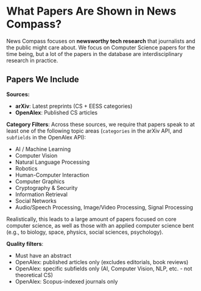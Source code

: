 # What Papers Are Shown in News Compass?

News Compass focuses on **newsworthy tech research** that journalists and the public might care about. We focus on Computer Science papers for the time being, but a lot of the papers in the database are interdisciplinary research in practice.

## Papers We Include

**Sources:**
- **arXiv**: Latest preprints (CS + EESS categories)
- **OpenAlex**: Published CS articles  

**Category Filters**:
Across these sources, we require that papers speak to at least one of the following topic areas (`categories` in the arXiv API, and `subfields` in the OpenAlex API):

- AI / Machine Learning
- Computer Vision
- Natural Language Processing
- Robotics
- Human-Computer Interaction
- Computer Graphics
- Cryptography & Security
- Information Retrieval
- Social Networks
- Audio/Speech Processing, Image/Video Processing, Signal Processing

Realistically, this leads to a large amount of papers focused on core computer science, as well as those with an applied computer science bent (e.g., to biology, space, physics, social sciences, psychology).

**Quality filters**:
- Must have an abstract
- OpenAlex: published articles only (excludes editorials, book reviews)
- OpenAlex: specific subfields only (AI, Computer Vision, NLP, etc. - not theoretical CS)
- OpenAlex: Scopus-indexed journals only
